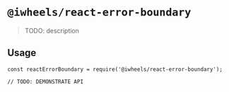 # `@iwheels/react-error-boundary`

> TODO: description

## Usage

```
const reactErrorBoundary = require('@iwheels/react-error-boundary');

// TODO: DEMONSTRATE API
```
